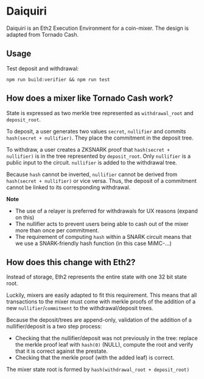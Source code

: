 # Daiquiri

Daiquiri is an Eth2 Execution Environment for a coin-mixer.  The design is adapted from Tornado Cash.

## Usage

Test deposit and withdrawal:

`npm run build:verifier && npm run test`

## How does a mixer like Tornado Cash work?

State is expressed as two merkle tree represented as `withdrawal_root` and `deposit_root`.

To deposit, a user generates two values `secret`, `nullifier` and commits `hash(secret + nullifier)`.  They place the commitment in the deposit tree.

To withdraw, a user creates a ZKSNARK proof that `hash(secret + nullifier)` is in the tree represented by `deposit_root`.  Only `nullifier` is a public input to the circuit.  `nullifier` is added to the withdrawal tree.

Because `hash` cannot be inverted, `nullifier` cannot be derived from `hash(secret + nullifier)` or vice versa.  Thus, the deposit of a commitment cannot be linked to its corresponding withdrawal.

**Note** 
* The use of a relayer is preferred for withdrawals for UX reasons (expand on this)
* The nullifier acts to prevent users being able to cash out of the mixer more than once per commitment.
* The requirement of computing `hash` within a SNARK circuit means that we use a SNARK-friendly hash function (in this case MiMC-...)

## How does this change with Eth2?

Instead of storage, Eth2 represents the entire state with one 32 bit state root.

Luckily, mixers are easily adapted to fit this requirement.  This means that all transactions to the mixer must come with merkle proofs of the addition of a new `nullifier`/`commitment` to the withdrawal/deposit trees.  

Because the deposit/trees are append-only, validation of the addition of a nullifier/deposit is a two step process:
* Checking that the nullifier/deposit was not previously in the tree: replace the merkle proof leaf with `hash(0)` (NULL), compute the root and verify that it is correct against the prestate.
* Checking that the merkle proof (with the added leaf) is correct.

The mixer state root is formed by `hash(withdrawal_root + deposit_root)`
